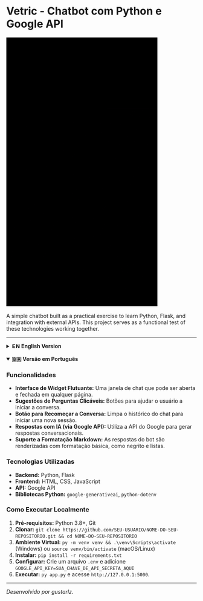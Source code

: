 # Vetric - Chatbot com Python e Google API

![Demonstração do Chatbot Vetric](demo.gif)

A simple chatbot built as a practical exercise to learn Python, Flask, and integration with external APIs. This project serves as a functional test of these technologies working together.

---

<details>
<summary><strong>𝗘𝗡 English Version</strong></summary>

### Features
- **Floating Widget Interface:** A chat window that can be opened and closed on any page.
- **Clickable Question Suggestions:** Buttons to help users start the conversation.
- **Conversation Reset Button:** Clears the chat history to start a new session.
- **AI-Powered Responses (via Google API):** Uses the Google API to generate conversational replies.
- **Markdown Formatting Support:** The bot's responses are rendered with basic formatting like bold text and lists.

### Tech Stack
- **Backend:** Python, Flask
- **Frontend:** HTML, CSS, JavaScript
- **API:** Google API
- **Python Libraries:** `google-generativeai`, `python-dotenv`

### How to Run Locally
1.  **Prerequisites:** Python 3.8+, Git
2.  **Clone:** `git clone https://github.com/YOUR-USERNAME/YOUR-REPOSITORY-NAME.git && cd YOUR-REPOSITORY-NAME`
3.  **Environment:** `py -m venv venv && .\venv\Scripts\activate` (Windows) or `source venv/bin/activate` (macOS/Linux)
4.  **Install:** `pip install -r requirements.txt`
5.  **Configure:** Create a `.env` file and add `GOOGLE_API_KEY=YOUR_SECRET_API_KEY_HERE`
6.  **Run:** `py app.py` and navigate to `http://12.0.0.1:5000`.

---
*Developed by gustarlz.*

</details>

<br>

<details open>
<summary><strong>🇧🇷 Versão em Português</strong></summary>

### Funcionalidades
- **Interface de Widget Flutuante:** Uma janela de chat que pode ser aberta e fechada em qualquer página.
- **Sugestões de Perguntas Clicáveis:** Botões para ajudar o usuário a iniciar a conversa.
- **Botão para Recomeçar a Conversa:** Limpa o histórico do chat para iniciar uma nova sessão.
- **Respostas com IA (via Google API):** Utiliza a API do Google para gerar respostas conversacionais.
- **Suporte a Formatação Markdown:** As respostas do bot são renderizadas com formatação básica, como negrito e listas.

### Tecnologias Utilizadas
- **Backend:** Python, Flask
- **Frontend:** HTML, CSS, JavaScript
- **API:** Google API
- **Bibliotecas Python:** `google-generativeai`, `python-dotenv`

### Como Executar Localmente
1.  **Pré-requisitos:** Python 3.8+, Git
2.  **Clonar:** `git clone https://github.com/SEU-USUARIO/NOME-DO-SEU-REPOSITORIO.git && cd NOME-DO-SEU-REPOSITORIO`
3.  **Ambiente Virtual:** `py -m venv venv && .\venv\Scripts\activate` (Windows) ou `source venv/bin/activate` (macOS/Linux)
4.  **Instalar:** `pip install -r requirements.txt`
5.  **Configurar:** Crie um arquivo `.env` e adicione `GOOGLE_API_KEY=SUA_CHAVE_DE_API_SECRETA_AQUI`
6.  **Executar:** `py app.py` e acesse `http://127.0.0.1:5000`.

---
*Desenvolvido por gustarlz.*

</details>
